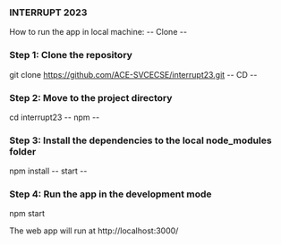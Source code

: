 ### INTERRUPT 2023

How to run the app in local machine:
-- Clone --
### Step 1: Clone the repository 
git clone https://github.com/ACE-SVCECSE/interrupt23.git
-- CD --
### Step 2: Move to the project directory
cd interrupt23
-- npm --
### Step 3: Install the dependencies to the local node_modules folder
npm install
-- start -- 
### Step 4: Run the app in the development mode
npm start

The web app will run at http://localhost:3000/
